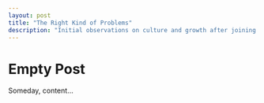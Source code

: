 ```yaml
---
layout: post
title: "The Right Kind of Problems"
description: "Initial observations on culture and growth after joining BuzzFeed."
---
```


# Empty Post

Someday, content...
